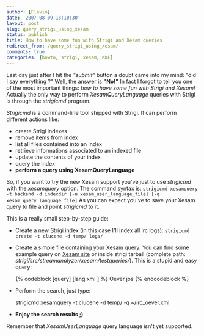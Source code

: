 ```yaml
---
author: [Flavio]
date: '2007-08-09 13:10:30'
layout: post
slug: query_strigi_using_xesam
status: publish
title: How to have some fun with Strigi and Xesam queries
redirect_from: /query_strigi_using_xesam/
comments: true
categories: [howto, strigi, xesam, KDE]
---
```


Last day just after I hit the _"submit"_ button a doubt came into my mind:
"did I say everything ?" Well, the answer is **"No!"** In fact I forgot to
tell you one of the most important things: _how to have some fun with Strigi
and Xesam!_ Actually the only way to perform _XesamQueryLanguage_ queries with
Strigi is through the _strigicmd_ program.

_Strigicmd_ is a command-line tool shipped with Strigi. It can perform
different actions like:

  * create Strigi indexes
  * remove items from index
  * list all files contained into an index
  * retrieve informations associated to an indexed file
  * update the contents of your index
  * query the index
  * **perform a query using XesamQueryLanguage**

So, if you want to try the new Xesam support you've just to use _strigicmd_
with the _xesamquery_ option. The command syntax is: `strigicmd xesamquery -t
backend -d indexdir [-u xesam_user_language_file] [-q
xesam_query_language_file]` As you can expect you've to save your Xesam query
to file and point _strigicmd_ to it.

This is a really small step-by-step guide:

  * Create a new Strigi index (in this case I'll index all irc logs): `strigicmd create -t clucene -d temp/ logs/`
  * Create a simple file containing your Xesam query. You can find some example query on [Xesam site](http://www.freedesktop.org/wiki/XesamQueryLanguage) or inside strigi tarball (complete path: _strigi/src/streamanalyzer/xesam/testqueries/_). This is a stupid and easy query: 

    {% codeblock [query] [lang:xml ] %}
    <request>
    <query>
    <or>
    <equals>
    <string casesensitive="true">Oever</string>
    </equals>
    <contains>
    <string casesensitive="false">jos</string>
    </contains>
    </or>
    </query>
    </request>
    {% endcodeblock %}

  * Perform the search, just type: 
    
    strigicmd xesamquery -t clucene -d temp/ -q ~/irc_oever.xml

  * **Enjoy the search results ;)**

Remember that _XesamUserLanguage_ query language isn't yet supported.

